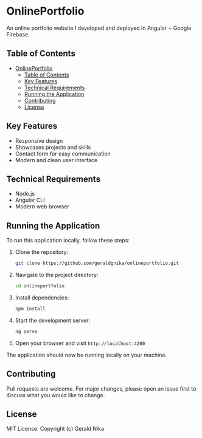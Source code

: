 # OnlinePortfolio

An online portfolio website I developed and deployed in Angular + Google Firebase.

## Table of Contents
- [OnlinePortfolio](#onlineportfolio)
  - [Table of Contents](#table-of-contents)
  - [Key Features](#key-features)
  - [Technical Requirements](#technical-requirements)
  - [Running the Application](#running-the-application)
  - [Contributing](#contributing)
  - [License](#license)

## Key Features
- Responsive design
- Showcases projects and skills
- Contact form for easy communication
- Modern and clean user interface

## Technical Requirements
- Node.js
- Angular CLI
- Modern web browser

## Running the Application
To run this application locally, follow these steps:

1. Clone the repository:
   ```bash
   git clone https://github.com/geraldgnika/onlineportfolio.git

2. Navigate to the project directory:
   ```bash
   cd onlineportfolio

3. Install dependencies:
   ```bash
   npm install

4. Start the development server:
   ```bash
   ng serve

5. Open your browser and visit `http://localhost:4200`

The application should now be running locally on your machine.

## Contributing
Pull requests are welcome. For major changes, please open an issue first to discuss what you would like to change.

## License
MIT License. Copyright (c) Gerald Nika
